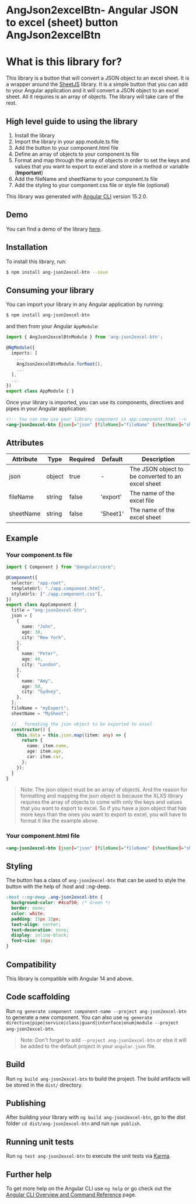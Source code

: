 # AngJson2excelBtn- Angular JSON to excel (sheet) button AngJson2excelBtn

# What is this library for?

This library is a button that will convert a JSON object to an excel sheet. It is a wrapper around the [SheetJS](https://www.npmjs.com/package/xlsx?activeTab=readme) library. It is a simple button that you can add to your Angular application and it will convert a JSON object to an excel sheet. All it requires is an array of objects. The library will take care of the rest. 

## High level guide to using the library

1. Install the library
2. Import the library in your app.module.ts file
3. Add the button to your component.html file
4. Define an array of objects to your component.ts file
5. Format and map through the array of objects in order to set the keys and values that you want to export to excel and store in a method or variable (**Important**)
5. Add the fileName and sheetName to your component.ts file
6. Add the styling to your component.css file or style file (optional)

This library was generated with [Angular CLI](https://github.com/angular/angular-cli) version 15.2.0.

## Demo

You can find a demo of the library [here](https://ang-json2excel-btn-demo.netlify.app/).

## Installation

To install this library, run:

```bash
$ npm install ang-json2excel-btn --save
```

## Consuming your library

You can import your library in any Angular application by running:

```bash
$ npm install ang-json2excel-btn
```

and then from your Angular `AppModule`:

```typescript
import { AngJson2excelBtnModule } from 'ang-json2excel-btn';

@NgModule({
  imports: [
    ...
    AngJson2excelBtnModule.forRoot(),
    ...
  ],
  ...
})
export class AppModule { }
```

Once your library is imported, you can use its components, directives and pipes in your Angular application:

```xml
<!-- You can now use your library component in app.component.html -->
<ang-json2excel-btn [json]="json" [fileName]="fileName" [sheetName]="sheetName"></ang-json2excel-btn>
```

## Attributes

| Attribute | Type   | Required | Default  | Description                                       |
| --------- | ------ | -------- | -------- | ------------------------------------------------- |
| json      | object | true     | -        | The JSON object to be converted to an excel sheet |
| fileName  | string | false    | 'export' | The name of the excel file                        |
| sheetName | string | false    | 'Sheet1' | The name of the excel sheet                       |

## Example

### Your component.ts file

```typescript
import { Component } from "@angular/core";

@Component({
  selector: "app-root",
  templateUrl: "./app.component.html",
  styleUrls: ["./app.component.css"],
})
export class AppComponent {
  title = "ang-json2excel-btn";
  json = [
    {
      name: "John",
      age: 30,
      city: "New York",
    },
    {
      name: "Peter",
      age: 40,
      city: "London",
    },
    {
      name: "Amy",
      age: 50,
      city: "Sydney",
    },
  ];
  fileName = "myExport";
  sheetName = "MySheet";

  //   formating the json object to be exported to excel
  constructor() {
    this.data = this.json.map((item: any) => {
      return {
        name: item.name,
        age: item.age,
        car: item.car,
      };
    });
  }
}
```
> Note: The json object must be an array of objects. And the reason for formatting and mapping the json object is because the XLXS library requires the  array of objects to come with only the keys and values that you want to export to excel. So if you have a json object that has more keys than the ones you want to export to excel, you will have to format it like the example above.
### Your component.html file
```xml
<ang-json2excel-btn [json]="json" [fileName]="fileName" [sheetName]="sheetName"></ang-json2excel-btn>
```

## Styling

The button has a class of `ang-json2excel-btn` that can be used to style the button with the help of :host and ::ng-deep.

```css
:host ::ng-deep .ang-json2excel-btn {
  background-color: #4caf50; /* Green */
  border: none;
  color: white;
  padding: 15px 32px;
  text-align: center;
  text-decoration: none;
  display: inline-block;
  font-size: 16px;
}
```

## Compatibility

This library is compatible with Angular 14 and above.

## Code scaffolding

Run `ng generate component component-name --project ang-json2excel-btn` to generate a new component. You can also use `ng generate directive|pipe|service|class|guard|interface|enum|module --project ang-json2excel-btn`.

> Note: Don't forget to add `--project ang-json2excel-btn` or else it will be added to the default project in your `angular.json` file.

## Build

Run `ng build ang-json2excel-btn` to build the project. The build artifacts will be stored in the `dist/` directory.

## Publishing

After building your library with `ng build ang-json2excel-btn`, go to the dist folder `cd dist/ang-json2excel-btn` and run `npm publish`.

## Running unit tests

Run `ng test ang-json2excel-btn` to execute the unit tests via [Karma](https://karma-runner.github.io).

## Further help

To get more help on the Angular CLI use `ng help` or go check out the [Angular CLI Overview and Command Reference](https://angular.io/cli) page.
